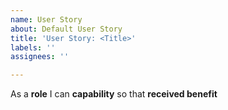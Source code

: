 ```yaml
---
name: User Story
about: Default User Story
title: 'User Story: <Title>'
labels: ''
assignees: ''

---
```


As a **role** I can **capability** so that **received benefit**
